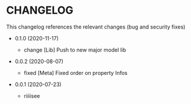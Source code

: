 CHANGELOG
=========

This changelog references the relevant changes (bug and security fixes)

* 0.1.0 (2020-11-17)

    * change [Lib] Push to new major model lib

* 0.0.2 (2020-08-07)

    * fixed [Meta] Fixed order on property Infos

* 0.0.1 (2020-07-23)

    * riiiisee
